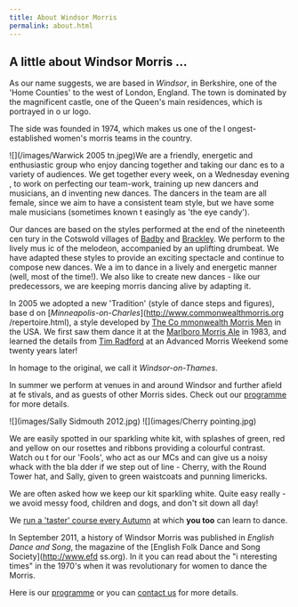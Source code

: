 ```yaml
---
title: About Windsor Morris
permalink: about.html
---
```


A little about Windsor Morris ...
---------------------------------

As our name suggests, we are based in _Windsor_, in Berkshire, one of the 'Home Counties' to the west of London, England. The town is dominated by the magnificent castle, one of the Queen's main residences, which is portrayed in o ur logo.

The side was founded in 1974, which makes us one of the l ongest-established women's morris teams in the country.

![](/images/Warwick 2005 tn.jpeg)We are a friendly, energetic and enthusiastic group who enjoy dancing together and taking our danc es to a variety of audiences. We get together every week, on a Wednesday evening , to work on perfecting our team-work, training up new dancers and musicians, an d inventing new dances. The dancers in the team are all female, since we aim to have a consistent team style, but we have some male musicians (sometimes known t easingly as 'the eye candy').

Our dances are based on the styles performed at the end of the nineteenth cen tury in the Cotswold villages of [Badby](http://badbyvillage.com/) and [Brackley](http://www.brackleynorthants-tc.gov.uk/). We perform to the lively mus ic of the melodeon, accompanied by an uplifting drumbeat. We have adapted these styles to provide an exciting spectacle and continue to compose new dances. We a im to dance in a lively and energetic manner (well, most of the time!). We also like to create new dances - like our predecessors, we are keeping morris dancing alive by adapting it.

In 2005 we adopted a new 'Tradition' (style of dance steps and figures), base d on [_Minneapolis-on-Charles_](http://www.commonwealthmorris.org
/repertoire.html), a style developed by [The Co mmonwealth Morris Men](http://www.commonwealthmorris.org/) in the USA. We first saw them dance it at the [Marlboro Morris Ale](https://www.facebook.com/MarlboroMorrisAle) in 1983, and learned the details from [Tim Radford](http://www.timradford.com/tim.html) at an Advanced Morris Weekend some twenty years later!

In homage to the original, we call it _Windsor-on-Thames_.

In summer we perform at venues in and around Windsor and further afield at fe stivals, and as guests of other Morris sides. Check out our [programme](wm_programme.html) for more details.

![](images/Sally Sidmouth 2012.jpg) ![](images/Cherry pointing.jpg)

We are easily spotted in our sparkling white kit, with splashes of green, red and yellow on our rosettes and ribbons providing a colourful contrast. Watch ou t for our 'Fools', who act as our MCs and can give us a noisy whack with the bla dder if we step out of line - Cherry, with the Round Tower hat, and Sally, given to green waistcoats and punning limericks.

We are often asked how we keep our kit sparkling white. Quite easy really - we avoid messy food, children and dogs, and don't sit down all day!

We [run a 'taster' course every Autumn](wm_course.html) at which **you too** can learn to dance.

In September 2011, a history of Windsor Morris was published in _English Dance and Song_, the magazine of the [English Folk Dance and Song Society](http://www.efd
ss.org). In it you can read about the "i nteresting times" in the 1970's when it was revolutionary for women to dance the Morris.

Here is our [programme](/wm_programme.html) or you can [contact us](/wm_contact.html) for more details.
